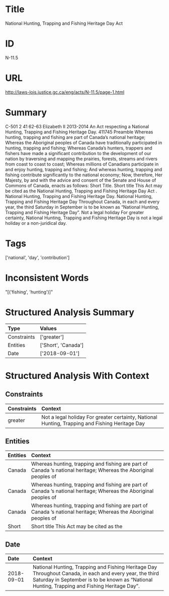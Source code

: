 # Title
National Hunting, Trapping and Fishing Heritage Day Act


# ID
N-11.5

# URL
http://laws-lois.justice.gc.ca/eng/acts/N-11.5/page-1.html


# Summary
C-501 2 41 62-63 Elizabeth II 2013-2014 An Act respecting a National Hunting, Trapping and Fishing Heritage Day. 411745 Preamble Whereas hunting, trapping and fishing are part of Canada’s national heritage; Whereas the Aboriginal peoples of Canada have traditionally participated in hunting, trapping and fishing; Whereas Canada’s hunters, trappers and fishers have made a significant contribution to the development of our nation by traversing and mapping the prairies, forests, streams and rivers from coast to coast to coast; Whereas millions of Canadians participate in and enjoy hunting, trapping and fishing; And whereas hunting, trapping and fishing contribute significantly to the national economy; Now, therefore, Her Majesty, by and with the advice and consent of the Senate and House of Commons of Canada, enacts as follows: Short Title.
Short title This Act may be cited as the  National Hunting, Trapping and Fishing Heritage Day Act .
National Hunting, Trapping and Fishing Heritage Day. National Hunting, Trapping and Fishing Heritage Day Throughout Canada, in each and every year, the third Saturday in September is to be known as “National Hunting, Trapping and Fishing Heritage Day”.
Not a legal holiday For greater certainty, National Hunting, Trapping and Fishing Heritage Day is not a legal holiday or a non-juridical day.


# Tags
['national', 'day', 'contribution']


# Inconsistent Words
"[('fishing', 'hunting')]"


# Structured Analysis Summary
| Type        | Values              |
|:------------|:--------------------|
| Constraints | ['greater']         |
| Entities    | ['Short', 'Canada'] |
| Date        | ['2018-09-01']      |


# Structured Analysis With Context
 


## Constraints
| Constraints   | Context                                                                                         |
|:--------------|:------------------------------------------------------------------------------------------------|
| greater       | Not a legal holiday For  greater certainty, National Hunting, Trapping and Fishing Heritage Day |


## Entities
| Entities   | Context                                                                                                          |
|:-----------|:-----------------------------------------------------------------------------------------------------------------|
| Canada     | Whereas hunting, trapping and fishing are part of Canada ’s national heritage; Whereas the Aboriginal peoples of |
| Canada     | Whereas hunting, trapping and fishing are part of Canada ’s national heritage; Whereas the Aboriginal peoples of |
| Canada     | Whereas hunting, trapping and fishing are part of Canada ’s national heritage; Whereas the Aboriginal peoples of |
| Short      | Short title This Act may be cited as the                                                                         |


## Date
| Date       | Context                                                                                                                                                                                                 |
|:-----------|:--------------------------------------------------------------------------------------------------------------------------------------------------------------------------------------------------------|
| 2018-09-01 | National Hunting, Trapping and Fishing Heritage Day Throughout Canada, in each and every year, the third Saturday in September is to be known as “National Hunting, Trapping and Fishing Heritage Day”. |


